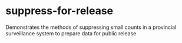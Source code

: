 # suppress-for-release
Demonstrates the methods of suppressing small counts in a provincial surveillance system to prepare data for public release
